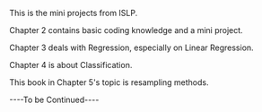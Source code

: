 This is the mini projects from ISLP.

Chapter 2 contains basic coding knowledge and a mini project.

Chapter 3 deals with Regression, especially on Linear Regression.

Chapter 4 is about Classification.

This book in Chapter 5's topic is resampling methods.

----To be Continued----
